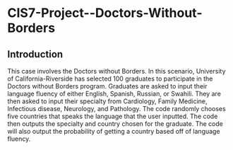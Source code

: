 # CIS7-Project--Doctors-Without-Borders

## Introduction
This case involves the Doctors without Borders. In this scenario, University of California-Riverside has selected 100 graduates to participate in the Doctors without Borders program. Graduates are asked to input their language fluency of either English, Spanish, Russian, or Swahili. They are then asked to input their specialty from Cardiology, Family Medicine, Infectious disease, Neurology, and Pathology. The code randomly chooses five countries that speaks the language that the user inputted. The code then outputs the specialty and country chosen for the graduate. The code will also output the probability of getting a country based off of language fluency. 
